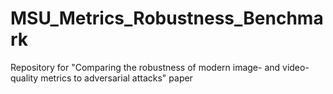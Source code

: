 # MSU_Metrics_Robustness_Benchmark
Repository for "Comparing the robustness of modern image- and video-quality metrics to adversarial attacks" paper
